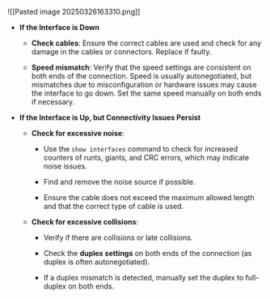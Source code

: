![[Pasted image 20250326163310.png]]

- **If the Interface is Down**
    
    - **Check cables**: Ensure the correct cables are used and check for any damage in the cables or connectors. Replace if faulty.
        
    - **Speed mismatch**: Verify that the speed settings are consistent on both ends of the connection. Speed is usually autonegotiated, but mismatches due to misconfiguration or hardware issues may cause the interface to go down. Set the same speed manually on both ends if necessary.
        
- **If the Interface is Up, but Connectivity Issues Persist**
    
    - **Check for excessive noise**:
        
        - Use the `show interfaces` command to check for increased counters of runts, giants, and CRC errors, which may indicate noise issues.
            
        - Find and remove the noise source if possible.
            
        - Ensure the cable does not exceed the maximum allowed length and that the correct type of cable is used.
            
    - **Check for excessive collisions**:
        
        - Verify if there are collisions or late collisions.
            
        - Check the **duplex settings** on both ends of the connection (as duplex is often autonegotiated).
            
        - If a duplex mismatch is detected, manually set the duplex to full-duplex on both ends.
            

